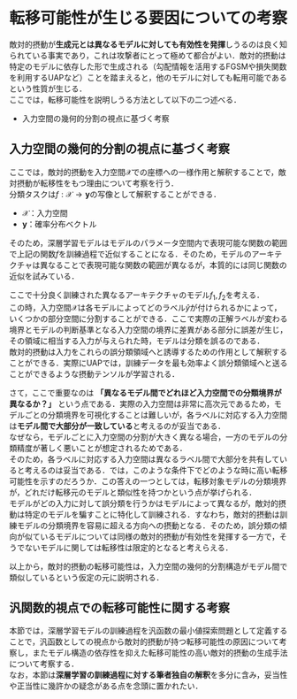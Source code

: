 # 転移可能性が生じる要因についての考察
敵対的摂動が**生成元とは異なるモデルに対しても有効性を発揮**しうるのは良く知られている事実であり，これは攻撃者にとって極めて都合がよい．敵対的摂動は特定のモデルに依存した形で生成される（勾配情報を活用するFGSMや損失関数を利用するUAPなど）ことを踏まえると，他のモデルに対しても転用可能であるという性質が生じる．  
ここでは，転移可能性を説明しうる方法として以下の二つ述べる．
- 入力空間の幾何的分割の視点に基づく考察


## 入力空間の幾何的分割の視点に基づく考察
ここでは，敵対的摂動を入力空間$\mathcal{X}$での座標への一様作用と解釈することで，敵対摂動が転移性をもつ理由について考察を行う．  
分類タスクは$f:\mathcal{X} \to \boldsymbol{y}$の写像として解釈することができる．
- $\mathcal{X}$：入力空間
- $\boldsymbol{y}$：確率分布ベクトル  

そのため，深層学習モデルはモデルのパラメータ空間内で表現可能な関数の範囲で上記の関数$f$を訓練過程で近似することになる．そのため，モデルのアーキテクチャは異なることで表現可能な関数の範囲が異なるが，本質的には同じ関数の近似を試みている．  

ここで十分良く訓練された異なるアーキテクチャのモデル$f_1,f_2$を考える．  
この時，入力空間$\mathcal{X}$は各モデルによってどのラベル$\hat{y}$が付けられるかによって，いくつかの部分空間に分割することができる．ここで実際の正解ラベルが変わる境界とモデルの判断基準となる入力空間の境界に差異がある部分に誤差が生じ，その領域に相当する入力が与えられた時，モデルは分類を誤るのである．  
敵対的摂動は入力をこれらの誤分類領域へと誘導するための作用として解釈することができる．実際にUAPでは，訓練データを最も効率よく誤分類領域へと送ることができるような摂動テンソルが学習される．  

さて，ここで重要なのは **「異なるモデル間でどれほど入力空間での分類境界が異なるか？」** という点である．実際の入力空間は非常に高次元であるため，モデルごとの分類境界を可視化することは難しいが，各ラベルに対応する入力空間は**モデル間で大部分が一致している**と考えるのが妥当である．    
なぜなら，モデルごとに入力空間の分割が大きく異なる場合，一方のモデルの分類精度が著しく悪いことが想定されるためである．  
そのため，各ラベルに対応する入力空間は異なるラベル間で大部分を共有していると考えるのは妥当である．では，このような条件下でどのような時に高い転移可能性を示すのだろうか．この答えの一つとしては，転移対象モデルの分類境界が，どれだけ転移元のモデルと類似性を持つかという点が挙げられる．  
モデルがどの入力に対して誤分類を行うかはモデルによって異なるが，敵対的摂動は特定のモデルを騙すことに特化して訓練される．すなわち，敵対的摂動は訓練モデルの分類境界を容易に超える方向への摂動となる．そのため，誤分類の傾向が似ているモデルについては同様の敵対的摂動が有効性を発揮する一方で，そうでないモデルに関しては転移性は限定的となると考えらえる．

以上から，敵対的摂動の転移可能性は，入力空間の幾何的分割構造がモデル間で類似しているという仮定の元に説明される．  

## 汎関数的視点での転移可能性に関する考察
本節では，深層学習モデルの訓練過程を汎函数の最小値探索問題として定義することで，汎函数としての視点から敵対的摂動が持つ転移可能性の原因について考察し，またモデル構造の依存性を抑えた転移可能性の高い敵対的摂動の生成手法について考察する．  
なお，本節は**深層学習の訓練過程に対する筆者独自の解釈**を多分に含み，妥当性や正当性に幾許かの疑念がある点を念頭に置かれたい．


